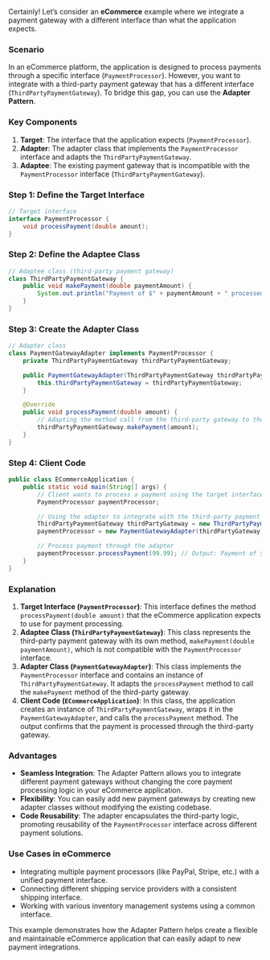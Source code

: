 Certainly! Let’s consider an **eCommerce** example where we integrate a payment gateway with a different interface than what the application expects.

### Scenario
In an eCommerce platform, the application is designed to process payments through a specific interface (`PaymentProcessor`). However, you want to integrate with a third-party payment gateway that has a different interface (`ThirdPartyPaymentGateway`). To bridge this gap, you can use the **Adapter Pattern**.

### Key Components
1. **Target**: The interface that the application expects (`PaymentProcessor`).
2. **Adapter**: The adapter class that implements the `PaymentProcessor` interface and adapts the `ThirdPartyPaymentGateway`.
3. **Adaptee**: The existing payment gateway that is incompatible with the `PaymentProcessor` interface (`ThirdPartyPaymentGateway`).

### Step 1: Define the Target Interface
```java
// Target interface
interface PaymentProcessor {
    void processPayment(double amount);
}
```

### Step 2: Define the Adaptee Class
```java
// Adaptee class (third-party payment gateway)
class ThirdPartyPaymentGateway {
    public void makePayment(double paymentAmount) {
        System.out.println("Payment of $" + paymentAmount + " processed through third-party gateway.");
    }
}
```

### Step 3: Create the Adapter Class
```java
// Adapter class
class PaymentGatewayAdapter implements PaymentProcessor {
    private ThirdPartyPaymentGateway thirdPartyPaymentGateway;

    public PaymentGatewayAdapter(ThirdPartyPaymentGateway thirdPartyPaymentGateway) {
        this.thirdPartyPaymentGateway = thirdPartyPaymentGateway;
    }

    @Override
    public void processPayment(double amount) {
        // Adapting the method call from the third-party gateway to the expected interface
        thirdPartyPaymentGateway.makePayment(amount);
    }
}
```

### Step 4: Client Code
```java
public class ECommerceApplication {
    public static void main(String[] args) {
        // Client wants to process a payment using the target interface
        PaymentProcessor paymentProcessor;

        // Using the adapter to integrate with the third-party payment gateway
        ThirdPartyPaymentGateway thirdPartyGateway = new ThirdPartyPaymentGateway();
        paymentProcessor = new PaymentGatewayAdapter(thirdPartyGateway);

        // Process payment through the adapter
        paymentProcessor.processPayment(99.99); // Output: Payment of $99.99 processed through third-party gateway.
    }
}
```

### Explanation
1. **Target Interface (`PaymentProcessor`)**: This interface defines the method `processPayment(double amount)` that the eCommerce application expects to use for payment processing.
2. **Adaptee Class (`ThirdPartyPaymentGateway`)**: This class represents the third-party payment gateway with its own method, `makePayment(double paymentAmount)`, which is not compatible with the `PaymentProcessor` interface.
3. **Adapter Class (`PaymentGatewayAdapter`)**: This class implements the `PaymentProcessor` interface and contains an instance of `ThirdPartyPaymentGateway`. It adapts the `processPayment` method to call the `makePayment` method of the third-party gateway.
4. **Client Code (`ECommerceApplication`)**: In this class, the application creates an instance of `ThirdPartyPaymentGateway`, wraps it in the `PaymentGatewayAdapter`, and calls the `processPayment` method. The output confirms that the payment is processed through the third-party gateway.

### Advantages
- **Seamless Integration**: The Adapter Pattern allows you to integrate different payment gateways without changing the core payment processing logic in your eCommerce application.
- **Flexibility**: You can easily add new payment gateways by creating new adapter classes without modifying the existing codebase.
- **Code Reusability**: The adapter encapsulates the third-party logic, promoting reusability of the `PaymentProcessor` interface across different payment solutions.

### Use Cases in eCommerce
- Integrating multiple payment processors (like PayPal, Stripe, etc.) with a unified payment interface.
- Connecting different shipping service providers with a consistent shipping interface.
- Working with various inventory management systems using a common interface.

This example demonstrates how the Adapter Pattern helps create a flexible and maintainable eCommerce application that can easily adapt to new payment integrations.